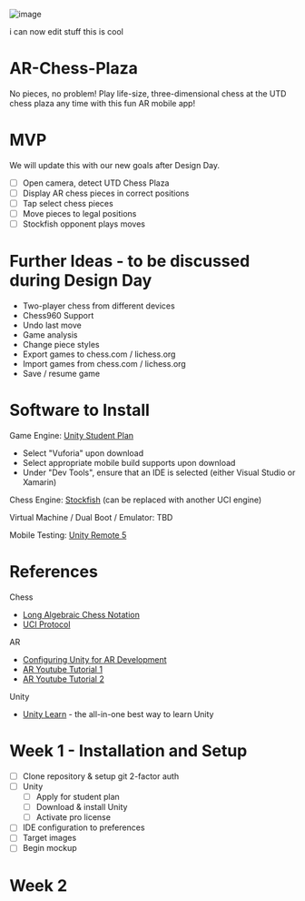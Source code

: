 ![image](https://user-images.githubusercontent.com/34562020/133207872-9201a1ee-c494-4ae8-90de-ed9a4081ac73.png)

i can now edit stuff this is cool


# AR-Chess-Plaza
No pieces, no problem! Play life-size, three-dimensional chess at the UTD chess plaza any time with this fun AR mobile app!

# MVP
We will update this with our new goals after Design Day.
 * [ ] Open camera, detect UTD Chess Plaza
 * [ ] Display AR chess pieces in correct positions
 * [ ] Tap select chess pieces
 * [ ] Move pieces to legal positions
 * [ ] Stockfish opponent plays moves

# Further Ideas - to be discussed during Design Day
* Two-player chess from different devices
* Chess960 Support
* Undo last move
* Game analysis
* Change piece styles
* Export games to chess.com / lichess.org
* Import games from chess.com / lichess.org
* Save / resume game

# Software to Install

Game Engine: [Unity Student Plan](https://unity.com/es/products/unity-student)
* Select "Vuforia" upon download
* Select appropriate mobile build supports upon download
* Under "Dev Tools", ensure that an IDE is selected (either Visual Studio or Xamarin)

Chess Engine: [Stockfish](https://stockfishchess.org/download/) (can be replaced with another UCI engine)

Virtual Machine / Dual Boot / Emulator: TBD

Mobile Testing: [Unity Remote 5](https://play.google.com/store/apps/details?id=com.unity3d.mobileremote&hl=en_US&gl=US)

# References
Chess
* [Long Algebraic Chess Notation](https://en.wikipedia.org/wiki/Algebraic_notation_(chess)#Long_algebraic_notation)
* [UCI Protocol](https://www.shredderchess.com/download/div/uci.zip)

AR
* [Configuring Unity for AR Development](https://learn.unity.com/tutorial/configuring-unity-for-ar-development#)
* [AR Youtube Tutorial 1](https://www.youtube.com/watch?v=cCOLdX1JMo4)
* [AR Youtube Tutorial 2](https://www.youtube.com/watch?v=uXNjNcqW4kY)

Unity
* [Unity Learn](https://learn.unity.com/) - the all-in-one best way to learn Unity

# Week 1 - Installation and Setup
 * [ ] Clone repository & setup git 2-factor auth
 * [ ] Unity
     * [ ] Apply for student plan
     * [ ] Download & install Unity
     * [ ] Activate pro license
 * [ ] IDE configuration to preferences
 * [ ] Target images
 * [ ] Begin mockup

# Week 2

